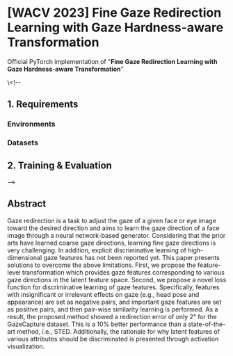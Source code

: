 # [WACV 2023] Fine Gaze Redirection Learning with Gaze Hardness-aware Transformation


Official PyTorch implementation of "**Fine Gaze Redirection Learning with Gaze Hardness-aware Transformation**"

\\<!--
## 1. Requirements
### Environments

### Datasets

## 2. Training & Evaluation
-->

## Abstract
Gaze redirection is a task to adjust the gaze of a given face or eye image toward the desired direction and aims to learn the gaze direction of a face image through a neural network-based generator. Considering that the prior arts have learned coarse gaze directions, learning fine gaze directions is very challenging. In addition, explicit discriminative learning of high-dimensional gaze features has not been reported yet. This paper presents solutions to overcome the above limitations. First, we propose the feature-level transformation which provides gaze features corresponding to various gaze directions in the latent feature space. Second, we propose a novel loss function for discriminative learning of gaze features. Specifically, features with insignificant or irrelevant effects on gaze (e.g., head pose and appearance) are set as negative pairs, and important gaze features are set as positive pairs, and then pair-wise similarity learning is performed. As a result, the proposed method showed a redirection error of only 2° for the GazeCapture dataset. This is a 10% better performance than a state-of-the-art method, i.e., STED. Additionally, the rationale for why latent features of various attributes should be discriminated is presented through activation visualization.

